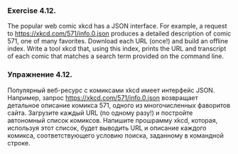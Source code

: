 ### Exercise 4.12.

The popular web comic xkcd has a JSON interface. For example, a request to https://xkcd.com/571/info.0.json 
produces a detailed description of comic 571, one of many favorites.
Download each URL (once!) and build an offline index. Write a tool xkcd that, using this index,
prints the URL and transcript of each comic that matches a search term provided on the command line.

### Упражнение 4.12.

Популярный веб-ресурс с комиксами xkcd имеет интерфейс JSON. Например, запрос https://xkcd.com/571/info.0.json
возвращает детальное описание комикса 571, одного из многочисленных фаворитов сайта. 
Загрузите каждый URL (по одному разу!) и постройте автономный список комиксов.
Напишите прошрамму xkcd, которая, используя этот список, будет выводить URL и описание каждого комикса,
соответствующего условию поиска, заданному в командной строке.